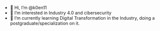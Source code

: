 - 👋 Hi, I’m @k0en11
- 👀 I’m interested in Industry 4.0 and cibersecurity
- 🌱 I’m currently learning Digital Transformation in the Industry, doing a postgraduate/specialization on it.

<!---
k0en11/k0en11 is a ✨ special ✨ repository because its `README.md` (this file) appears on your GitHub profile.
You can click the Preview link to take a look at your changes.
--->
